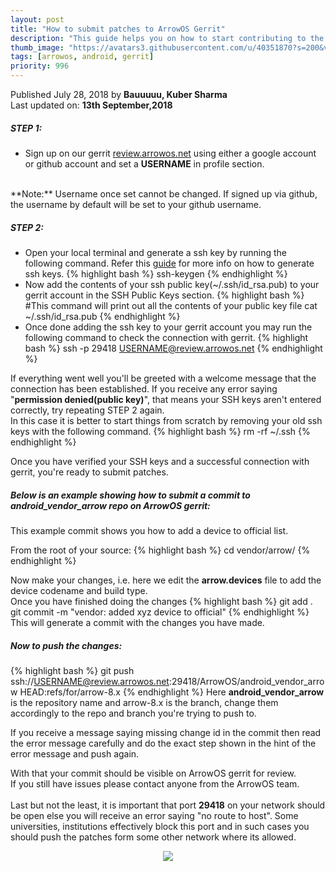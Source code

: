```yaml
---
layout: post
title: "How to submit patches to ArrowOS Gerrit"
description: "This guide helps you on how to start contributing to the project"
thumb_image: "https://avatars3.githubusercontent.com/u/40351870?s=200&v=4"
tags: [arrowos, android, gerrit]
priority: 996
---
```


Published July 28, 2018 by **Bauuuuu, Kuber Sharma**<br>
Last updated on: **13th September,2018**

##### STEP 1:
  - Sign up on our gerrit [review.arrowos.net](https://review.arrowos.net) using either a google account or github account and set a **USERNAME** in profile section.<br>
<br>
**Note:** Username once set cannot be changed. If signed up via github, the username by default will be set to your github username.

##### STEP 2:
  - Open your local terminal and generate a ssh key by running the following command. Refer this [guide](https://help.github.com/articles/generating-a-new-ssh-key-and-adding-it-to-the-ssh-agent) for more info on how to generate ssh keys.
{% highlight bash %}
ssh-keygen
{% endhighlight %}
  - Now add the contents of your ssh public key(~/.ssh/id_rsa.pub) to your gerrit account in the SSH Public Keys section.
{% highlight bash %}
#This command will print out all the contents of your public key file
cat ~/.ssh/id_rsa.pub
{% endhighlight %}
  - Once done adding the ssh key to your gerrit account you may run the following command to check the connection with gerrit.
{% highlight bash %}
ssh -p 29418 USERNAME@review.arrowos.net
{% endhighlight %}

If everything went well you'll be greeted with a welcome message that the connection has been established. If you receive any error saying "**permission denied(public key)**", that means your SSH keys aren't entered correctly, try repeating STEP 2 again.<br>
In this case it is better to start things from scratch by removing your old ssh keys with the following command.
{% highlight bash %}
rm -rf ~/.ssh
{% endhighlight %}

Once you have verified your SSH keys and a successful connection with gerrit, you're ready to submit patches.

##### Below is an example showing how to submit a commit to **android_vendor_arrow** repo on ArrowOS gerrit:
This example commit shows you how to add a device to official list.

From the root of your source:
{% highlight bash %}
cd vendor/arrow/
{% endhighlight %}

Now make your changes, i.e. here we edit the **arrow.devices** file to add the device codename and build type.<br>
Once you have finished doing the changes
{% highlight bash %}
git add .
git commit -m "vendor: added xyz device to official"
{% endhighlight %}
This will generate a commit with the changes you have made.

##### Now to push the changes:
{% highlight bash %}
git push ssh://USERNAME@review.arrowos.net:29418/ArrowOS/android_vendor_arrow HEAD:refs/for/arrow-8.x
{% endhighlight %}
Here **android_vendor_arrow** is the repository name and arrow-8.x is the branch, change them accordingly to the repo and branch you're trying to push to.<br>

If you receive a message saying missing change id in the commit then read the error message carefully and do the exact step shown in the hint of the error message and push again.

With that your commit should be visible on ArrowOS gerrit for review.<br>
If you still have issues please contact anyone from the ArrowOS team.<br>
<br>
Last but not the least, it is important that port **29418** on your network should be open else you will receive an error saying "no route to host".
Some universities, institutions effectively block this port and in such cases you should push the patches form some other network where its allowed.

<center><img src="https://media.giphy.com/media/3o7qE1YN7aBOFPRw8E/giphy.gif"></center>
